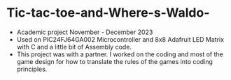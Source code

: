 # Tic-tac-toe-and-Where-s-Waldo-
- Academic project November - December 2023
- Used on PIC24FJ64GA002 Microcontroller and 8x8 Adafruit LED Matrix with C and a little bit of Assembly code.
- This project was with a partner. I worked on the coding and most of the game design for how to translate the rules of the games into coding principles.
